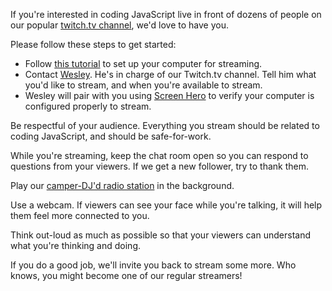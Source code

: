 If you're interested in coding JavaScript live in front of dozens of people on our popular [twitch.tv channel](http://twitch.tv/freecodecamp), we'd love to have you.

Please follow these steps to get started:

- Follow [this tutorial](http://www.hdpvrcapture.com/wordpress/?p=5951) to set up your computer for streaming.
- Contact [Wesley](https://gitter.im/septimus). He's in charge of our Twitch.tv channel. Tell him what you'd like to stream, and when you're available to stream.
- Wesley will pair with you using [Screen Hero](https://github.com/FreeCodeCamp/freecodecamp/wiki/How-to-install-Screenhero) to verify your computer is configured properly to stream.

Be respectful of your audience. Everything you stream should be related to coding JavaScript, and should be safe-for-work.

While you're streaming, keep the chat room open so you can respond to questions from your viewers. If we get a new follower, try to thank them.

Play our [camper-DJ'd radio station](http://plug.dj/freecodecamp) in the background.

Use a webcam. If viewers can see your face while you're talking, it will help them feel more connected to you.

Think out-loud as much as possible so that your viewers can understand what you're thinking and doing.

If you do a good job, we'll invite you back to stream some more. Who knows, you might become one of our regular streamers!
